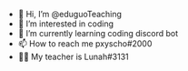 - 👋 Hi, I’m @eduguoTeaching
- 👀 I’m interested in coding
- 🌱 I’m currently learning coding discord bot
- 📫 How to reach me pxyscho#2000
- 👨‍🏫 My teacher is Lunah#3131

<!---
eduguoTeaching/eduguoTeaching is a ✨ special ✨ repository because its `README.md` (this file) appears on your GitHub profile.
You can click the Preview link to take a look at your changes.
--->

